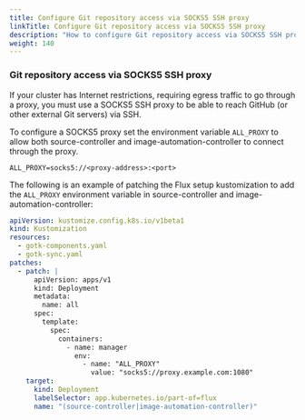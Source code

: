 ```yaml
---
title: Configure Git repository access via SOCKS5 SSH proxy
linkTitle: Configure Git repository access via SOCKS5 SSH proxy
description: "How to configure Git repository access via SOCKS5 SSH proxy in Flux"
weight: 140
---
```


### Git repository access via SOCKS5 SSH proxy

If your cluster has Internet restrictions, requiring egress traffic to go
through a proxy, you must use a SOCKS5 SSH proxy to be able to reach GitHub
(or other external Git servers) via SSH.

To configure a SOCKS5 proxy set the environment variable `ALL_PROXY` to allow
both source-controller and image-automation-controller to connect through the
proxy.

```
ALL_PROXY=socks5://<proxy-address>:<port>
```

The following is an example of patching the Flux setup kustomization to add the
`ALL_PROXY` environment variable in source-controller and
image-automation-controller:

```yaml
apiVersion: kustomize.config.k8s.io/v1beta1
kind: Kustomization
resources:
  - gotk-components.yaml
  - gotk-sync.yaml
patches:
  - patch: |
      apiVersion: apps/v1
      kind: Deployment
      metadata:
        name: all
      spec:
        template:
          spec:
            containers:
              - name: manager
                env:
                  - name: "ALL_PROXY"
                    value: "socks5://proxy.example.com:1080"
    target:
      kind: Deployment
      labelSelector: app.kubernetes.io/part-of=flux
      name: "(source-controller|image-automation-controller)"
```
